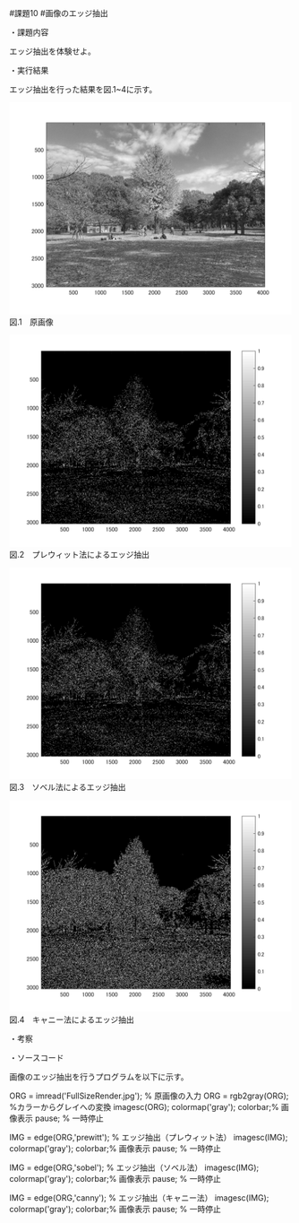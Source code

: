 #課題10
#画像のエッジ抽出


・課題内容

エッジ抽出を体験せよ。


・実行結果

エッジ抽出を行った結果を図.1~4に示す。


![原画像](https://github.com/kosugemasaki/gazousyorikougaku/blob/master/%E8%AA%B2%E9%A1%8C2/%E8%AA%B2%E9%A1%8C2/kadai2-1.png?raw=true)
図.1　原画像

![原画像](https://github.com/kosugemasaki/gazousyorikougaku/blob/master/%E8%AA%B2%E9%A1%8C10/kadai10-1.png?raw=true)
図.2　プレウィット法によるエッジ抽出

![原画像](https://github.com/kosugemasaki/gazousyorikougaku/blob/master/%E8%AA%B2%E9%A1%8C10/kadai10-2.png?raw=true)
図.3　ソベル法によるエッジ抽出

![原画像](https://github.com/kosugemasaki/gazousyorikougaku/blob/master/%E8%AA%B2%E9%A1%8C10/kadai10-3.png?raw=true)
図.4　キャニー法によるエッジ抽出


・考察



・ソースコード

画像のエッジ抽出を行うプログラムを以下に示す。


ORG = imread('FullSizeRender.jpg'); % 原画像の入力
ORG = rgb2gray(ORG); %カラーからグレイへの変換
imagesc(ORG); colormap('gray'); colorbar;% 画像表示
pause; % 一時停止

IMG = edge(ORG,'prewitt'); % エッジ抽出（プレウィット法）
imagesc(IMG); colormap('gray'); colorbar;% 画像表示
pause; % 一時停止

IMG = edge(ORG,'sobel'); % エッジ抽出（ソベル法）
imagesc(IMG); colormap('gray'); colorbar;% 画像表示
pause; % 一時停止

IMG = edge(ORG,'canny'); % エッジ抽出（キャニー法）
imagesc(IMG); colormap('gray'); colorbar;% 画像表示
pause; % 一時停止
